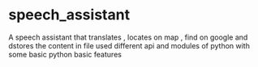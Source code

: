 # speech_assistant
A speech assistant that translates , locates on map , find on google and dstores the content in file
used different api and modules of python with some basic python basic features
